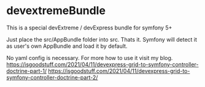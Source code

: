 # devextremeBundle
This is a special devExtreme / devExpress bundle for symfony 5+

Just place the src/AppBundle folder into src. Thats it. Symfony will detect it as user's own AppBundle and load it by default.

No yaml config is necessary. For more how to use it visit my blog.
https://isgoodstuff.com/2021/04/11/devexpress-grid-to-symfony-controller-doctrine-part-1/
https://isgoodstuff.com/2021/04/11/devexpress-grid-to-symfony-controller-doctrine-part-2/
